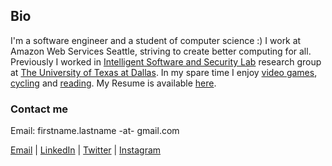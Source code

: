 ## Bio

I'm a software engineer and a student of computer science :) I work at Amazon Web Services Seattle, striving to create better computing for all. Previously I worked in [Intelligent Software and Security Lab](https://isslabs.github.io/) research group at [The University of Texas at Dallas](https://cs.utdallas.edu/). In my spare time I enjoy [video games](https://www.notion.so/1cf108aa914e44dea69d17a19b1f9d63?v=717b02e9379e49cea357a2e4305df376), [cycling](https://www.youtube.com/channel/UCzr4p5DZYi1dHoLc6RiHSig) and [reading](https://www.goodreads.com/gsk12). My Resume is available [here](https://drive.google.com/file/d/1eIXppooLrtHW-l7jsy5BGK08BfbhmniS/view?usp=sharing).

### Contact me

Email: firstname.lastname -at- gmail.com

[Email](mailto:sampath.grandhi@gmail.com) | [LinkedIn](https://www.linkedin.com/in/sampathgrandhi/) | [Twitter](http://twitter.com/12gsk/) | [Instagram](https://www.instagram.com/12gsk/)
